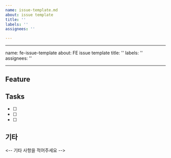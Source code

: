```yaml
---
name: issue-template.md
about: issue template
title: ''
labels: ''
assignees: ''

---
```


---
name: fe-issue-template
about: FE issue template
title: ''
labels: ''
assignees: ''

---

## Feature 

## Tasks
- [ ]
- [ ]
- [ ]

## 기타

<-- 기타 사항을 적어주세요 -->
